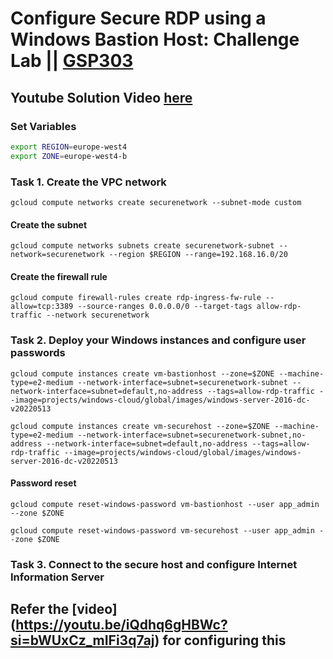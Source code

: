 # Configure Secure RDP using a Windows Bastion Host: Challenge Lab || [GSP303](https://www.cloudskillsboost.google/focuses/1737?parent=catalog) 
## Youtube Solution Video [here](https://youtu.be/iQdhq6gHBWc?si=bWUxCz_mIFi3q7aj)

### Set Variables ###
``` bash
export REGION=europe-west4
export ZONE=europe-west4-b
```
### Task 1. Create the VPC network ###
```
gcloud compute networks create securenetwork --subnet-mode custom
```
#### Create the subnet ####
```
gcloud compute networks subnets create securenetwork-subnet --network=securenetwork --region $REGION --range=192.168.16.0/20
```
#### Create the firewall rule ####
```
gcloud compute firewall-rules create rdp-ingress-fw-rule --allow=tcp:3389 --source-ranges 0.0.0.0/0 --target-tags allow-rdp-traffic --network securenetwork
```
### Task 2. Deploy your Windows instances and configure user passwords ###
```
gcloud compute instances create vm-bastionhost --zone=$ZONE --machine-type=e2-medium --network-interface=subnet=securenetwork-subnet --network-interface=subnet=default,no-address --tags=allow-rdp-traffic --image=projects/windows-cloud/global/images/windows-server-2016-dc-v20220513
```
```
gcloud compute instances create vm-securehost --zone=$ZONE --machine-type=e2-medium --network-interface=subnet=securenetwork-subnet,no-address --network-interface=subnet=default,no-address --tags=allow-rdp-traffic --image=projects/windows-cloud/global/images/windows-server-2016-dc-v20220513
```

#### Password reset ####
```
gcloud compute reset-windows-password vm-bastionhost --user app_admin --zone $ZONE 
```
```
gcloud compute reset-windows-password vm-securehost --user app_admin --zone $ZONE
```
### Task 3. Connect to the secure host and configure Internet Information Server ###
## Refer the [video] (https://youtu.be/iQdhq6gHBWc?si=bWUxCz_mIFi3q7aj) for configuring this

